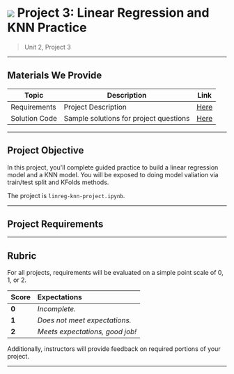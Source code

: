 # ![](https://ga-dash.s3.amazonaws.com/production/assets/logo-9f88ae6c9c3871690e33280fcf557f33.png) Project 3: Linear Regression and KNN Practice

> Unit 2, Project 3

---

## Materials We Provide

| Topic | Description | Link |
| --- | --- | --- |
| Requirements | Project Description | [Here](./linreg-knn-project.ipynb) |
| Solution Code | Sample solutions for project questions | [Here](./Solution-Code/linreg-knn-project-solution.ipynb) |

---

## Project Objective

In this project, you'll complete guided practice to build a linear regression model and a KNN model. You will be exposed to doing model valiation via train/test split and KFolds methods.

The project is `linreg-knn-project.ipynb`.

---

## Project Requirements

---

## Rubric

For all projects, requirements will be evaluated on a simple point scale of 0, 1, or 2. 

Score | Expectations
:--- | :---
**0** | _Incomplete._
**1** | _Does not meet expectations._
**2** | _Meets expectations, good job!_

Additionally, instructors will provide feedback on required portions of your project.

---
